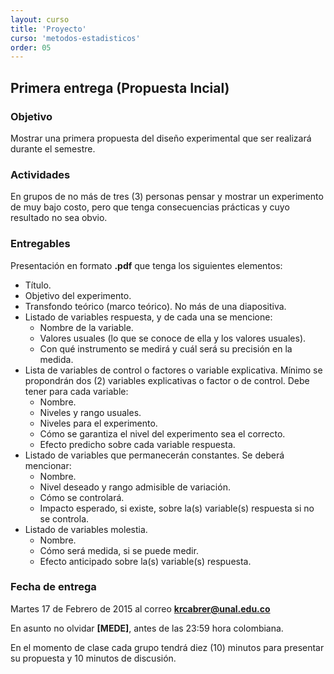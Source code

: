```yaml
---
layout: curso
title: 'Proyecto'
curso: 'metodos-estadisticos'
order: 05
---
```


## Primera entrega (Propuesta Incial)

### Objetivo

Mostrar una primera propuesta del diseño experimental que ser realizará durante el semestre.

### Actividades

En grupos de no más de tres (3) personas pensar y mostrar un experimento de muy bajo costo, pero que tenga consecuencias prácticas y cuyo resultado no sea obvio.

### Entregables

Presentación en formato **.pdf** que tenga los siguientes elementos:

- Título.
- Objetivo del experimento.
- Transfondo teórico (marco teórico). No más de una diapositiva.
- Listado de variables respuesta, y de cada una se mencione:
  * Nombre de la variable.
  * Valores usuales (lo que se conoce de ella y los valores usuales).
  * Con qué instrumento se medirá y cuál será su precisión en la medida.
- Lista de variables de control o factores o variable explicativa. Mínimo se propondrán dos (2) variables explicativas o factor o de control. Debe tener para cada variable:
  * Nombre.
  * Niveles y rango usuales.
  * Niveles para el experimento.
  * Cómo se garantiza el nivel del experimento sea el correcto.
  * Efecto predicho sobre cada variable respuesta.
- Listado de variables que permanecerán constantes. Se deberá mencionar:
  * Nombre.
  * Nivel deseado y rango admisible de variación.
  * Cómo se controlará.
  * Impacto esperado, si existe, sobre la(s) variable(s) respuesta si no se controla.
- Listado de variables molestia.
  * Nombre.
  * Cómo será medida, si se puede medir.
  * Efecto anticipado sobre la(s) variable(s) respuesta.
      
### Fecha de entrega

Martes 17 de Febrero de 2015 al correo **krcabrer@unal.edu.co**

En asunto no olvidar **[MEDE]**, antes de las 23:59 hora colombiana.

En el momento de clase cada grupo tendrá diez (10) minutos para presentar su propuesta y 10 minutos de discusión.
